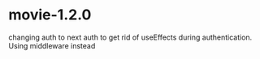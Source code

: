# movie-1.2.0
changing auth to next auth to get rid of useEffects during authentication. Using middleware instead
